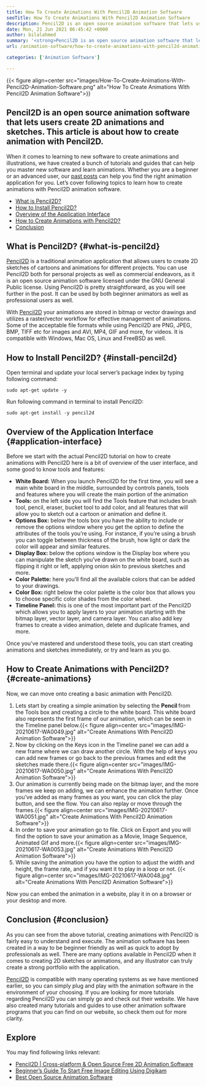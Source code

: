 ```yaml
---
title: How To Create Animations With Pencil2D Animation Software
seoTitle: How To Create Animations With Pencil2D Animation Software
description: Pencil2D is an open source animation software that lets users create 2D animations and sketches. This article is about how to create animation with Pencil2D.
date: Mon, 21 Jun 2021 06:45:42 +0000
author: bilalahmed
summary: '<strong>Pencil2D is an open source animation software that lets users create 2D animations and sketches. This article is about how to create animation with Pencil2D</strong>.'
url: /animation-software/how-to-create-animations-with-pencil2d-animation-software/

categories: ['Animation Software']

---
```

{{< figure align=center src="images/How-To-Create-Animations-With-Pencil2D-Animation-Software.png" alt="How To Create Animations With Pencil2D Animation Software">}} 

## **Pencil2D is an open source animation software that lets users create 2D animations and sketches. This article is about how to create animation with Pencil2D**.

When it comes to learning to new software to create animations and illustrations, we have created a bunch of tutorials and guides that can help you master new software and learn animations. Whether you are a beginner or an advanced user, our [past posts][1] can help you find the right animation application for you. Let’s cover following topics to learn how to create animations with Pencil2D animation software.

  * [What is Pencil2D?][2]
  * [How to Install Pencil2D?][3]
  * [Overview of the Application Interface][4]
  * [How to Create Animations with Pencil2D?][5]
  * [Conclusion][6]

## What is Pencil2D? {#what-is-pencil2d}

[Pencil2D][7] is a traditional animation application that allows users to create 2D sketches of cartoons and animations for different projects. You can use Pencil2D both for personal projects as well as commercial endeavors, as it is an open source animation software licensed under the GNU General Public license. Using Pencil2D is pretty straightforward, as you will see further in the post. It can be used by both beginner animators as well as professional users as well.

With [Pencil2D][7] your animations are stored in bitmap or vector drawings and utilizes a raster/vector workflow for effective management of animations. Some of the acceptable file formats while using Pencil2D are PNG, JPEG, BMP, TIFF etc for images and AVI, MP4, GIF and more, for videos. It is compatible with Windows, Mac OS, Linux and FreeBSD as well.

## How to Install Pencil2D? {#install-pencil2d}

Open terminal and update your local server’s package index by typing following command:


```
sudo apt-get update -y

```


Run following command in terminal to install Pencil2D:


```
sudo apt-get install -y pencil2d

```


## Overview of the Application Interface {#application-interface}

Before we start with the actual Pencil2D tutorial on how to create animations with Pencil2D here is a bit of overview of the user interface, and some good to know tools and features:

  * **White Board:** When you launch Pencil2D for the first time, you will see a main white board in the middle, surrounded by controls panels, tools and features where you will create the main portion of the animation
  * **Tools:** on the left side you will find the Tools feature that includes brush tool, pencil, eraser, bucket tool to add color, and all features that will allow you to sketch out a cartoon or animation and define it.
  * **Options Box:** below the tools box you have the ability to include or remove the options window where you get the option to define the attributes of the tools you’re using. For instance, if you’re using a brush you can toggle between thickness of the brush, how light or dark the color will appear and similar features.
  * **Display Box:** below the options window is the Display box where you can manipulate the sketch you’ve drawn on the white board, such as flipping it right or left, applying onion skin to previous sketches and more.
  * **Color Palette:** here you’ll find all the available colors that can be added to your drawings.
  * **Color Box:** right below the color palette is the color box that allows you to choose specific color shades from the color wheel.
  * **Timeline Panel:** this is one of the most important part of the Pencil2D which allows you to apply layers to your animation starting with the bitmap layer, vector layer, and camera layer. You can also add key frames to create a video animation, delete and duplicate frames, and more.

Once you’ve mastered and understood these tools, you can start creating animations and sketches immediately, or try and learn as you go.

## How to Create Animations with Pencil2D? {#create-animations}

Now, we can move onto creating a basic animation with Pencil2D.

<ol type="1">
  <li>
    Lets start by creating a simple animation by selecting the <strong>Pencil </strong>from the Tools box and creating a circle to the white board. This white board also represents the first frame of our animation, which can be seen in the Timeline panel below.{{< figure align=center src="images/IMG-20210617-WA0049.jpg" alt="Create Animations With Pencil2D Animation Software">}}
  </li>
  <li>
    Now by clicking on the Keys icon in the Timeline panel we can add a new frame where we can draw another circle. With the help of keys you can add new frames or go back to the previous frames and edit the sketches made there.{{< figure align=center src="images/IMG-20210617-WA0050.jpg" alt="Create Animations With Pencil2D Animation Software">}}
  </li>
  <li>
    Our animation is currently being made on the bitmap layer, and the more frames we keep on adding, we can enhance the animation further. Once you’ve added as many frames as you want, you can click the play button, and see the flow. You can also replay or move through the frames.{{< figure align=center src="images/IMG-20210617-WA0051.jpg" alt="Create Animations With Pencil2D Animation Software">}}
  </li>
  <li>
    In order to save your animation go to file. Click on Export and you will find the option to save your animation as a Movie, Image Sequence, Animated Gif and more.{{< figure align=center src="images/IMG-20210617-WA0053.jpg" alt="Create Animations With Pencil2D Animation Software">}}
  </li>
  <li>
    While saving the animation you have the option to adjust the width and height, the frame rate, and if you want it to play in a loop or not. {{< figure align=center src="images/IMG-20210617-WA0048.jpg" alt="Create Animations With Pencil2D Animation Software">}}
  </li>
</ol>

Now you can embed the animation in a website, play it in on a browser or your desktop and more.

## Conclusion {#conclusion}

As you can see from the above tutorial, creating animations with Pencil2D is fairly easy to understand and execute. The animation software has been created in a way to be beginner friendly as well as quick to adopt by professionals as well. There are many options available in Pencil2D when it comes to creating 2D sketches or animations, and any illustrator can truly create a strong portfolio with the application.

[Pencil2D][7] is compatible with many operating systems as we have mentioned earlier, so you can simply plug and play with the animation software in the environment of your choosing. If you are looking for more tutorials regarding Pencil2D you can simply go and check out their website. We have also created many tutorials and guides to use other animation software programs that you can find on our website, so check them out for more clarity.

## Explore

You may find following links relevant:

  * [Pencil2D | Cross-platform & Open Source Free 2D Animation Software][7]
  * [Beginner’s Guide To Start Free Image Editing Using Digikam][8]
  * [Best Open Source Animation Software][9]

 [1]: https://blog.containerize.com/
 [2]: #what-is-pencil2d
 [3]: #install-pencil2d
 [4]: #application-interface
 [5]: #create-animations
 [6]: #conclusion
 [7]: https://products.containerize.com/animation-software/pencil2d/
 [8]: https://blog.containerize.com/2021/05/28/beginners-guide-to-start-free-image-editing-using-digikam/
 [9]: https://products.containerize.com/animation-software/